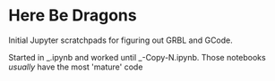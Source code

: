 # Here Be Dragons

Initial Jupyter scratchpads for figuring out GRBL and GCode.

Started in _.ipynb and worked until _-Copy-N.ipynb. Those notebooks *usually* have the most 'mature' code

